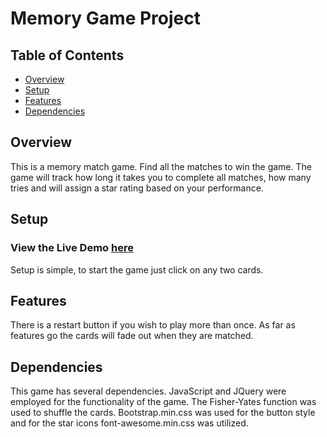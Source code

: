 # Memory Game Project

## Table of Contents

* [Overview](#overview)
* [Setup](#setup)
* [Features](#features)
* [Dependencies](#dependencies)
## Overview

This is a memory match game.  Find all the matches to win the game.  The game
will track how long it takes you to complete all matches, how many tries and
will assign a star rating based on your performance.

## Setup
### View the Live Demo [here](https://zombiepotatogun.hostingerapp.com/memorygame)<br>

Setup is simple, to start the game just click on any two cards.  

## Features

There is a restart button if you wish to play more than once.  As far as
features go the cards will fade out when they are matched.

## Dependencies
This game has several dependencies.  JavaScript and JQuery were employed for
the functionality of the game.  The Fisher-Yates function was used to shuffle
the cards.  Bootstrap.min.css was used for the button style and for the star
icons font-awesome.min.css was utilized.
